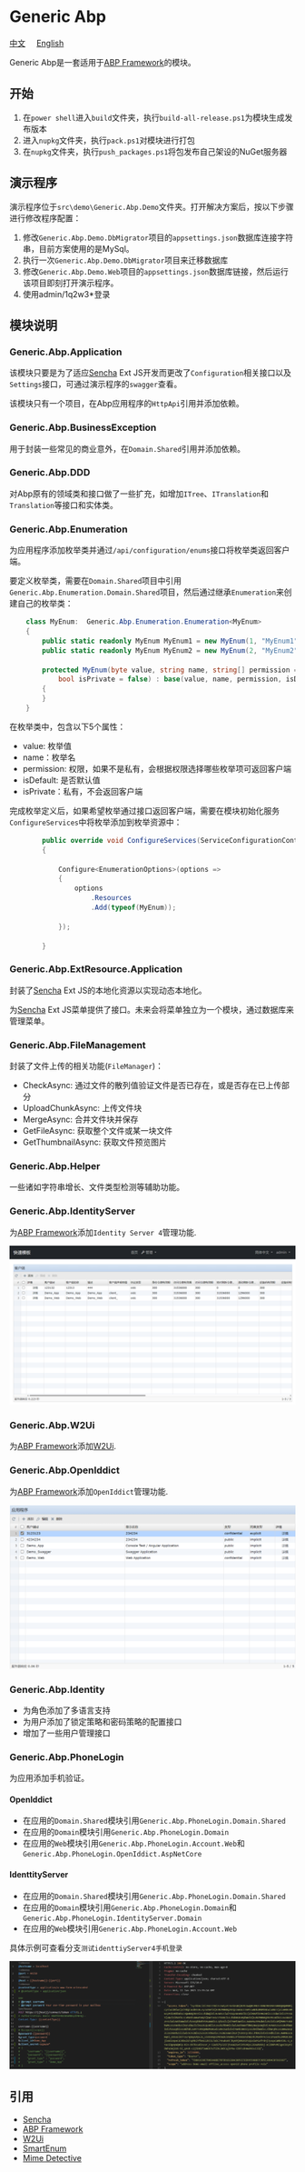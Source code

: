 # Generic Abp
[中文](README_zh-cn.md) &nbsp;&nbsp;&nbsp; [English](README.md)

Generic Abp是一套适用于[ABP Framework](https://github.com/abpframework/abp#readme)的模块。

## 开始

1. 在`power shell`进入`build`文件夹，执行`build-all-release.ps1`为模块生成发布版本
2. 进入`nupkg`文件夹，执行`pack.ps1`对模块进行打包
3. 在`nupkg`文件夹，执行`push_packages.ps1`将包发布自己架设的NuGet服务器

## 演示程序

演示程序位于`src\demo\Generic.Abp.Demo`文件夹。打开解决方案后，按以下步骤进行修改程序配置：
1. 修改`Generic.Abp.Demo.DbMigrator`项目的`appsettings.json`数据库连接字符串，目前方案使用的是MySql。
2. 执行一次`Generic.Abp.Demo.DbMigrator`项目来迁移数据库
3. 修改`Generic.Abp.Demo.Web`项目的`appsettings.json`数据库链接，然后运行该项目即刻打开演示程序。
4. 使用admin/1q2w3*登录

## 模块说明

### Generic.Abp.Application

该模块只要是为了适应[Sencha](https://www.sencha.com) Ext JS开发而更改了`Configuration`相关接口以及`Settings`接口，可通过演示程序的`swagger`查看。

该模块只有一个项目，在Abp应用程序的`HttpApi`引用并添加依赖。

### Generic.Abp.BusinessException

用于封装一些常见的商业意外，在`Domain.Shared`引用并添加依赖。

### Generic.Abp.DDD

对Abp原有的领域类和接口做了一些扩充，如增加`ITree`、`ITranslation`和`Translation`等接口和实体类。

### Generic.Abp.Enumeration

为应用程序添加枚举类并通过`/api/configuration/enums`接口将枚举类返回客户端。

要定义枚举类，需要在`Domain.Shared`项目中引用`Generic.Abp.Enumeration.Domain.Shared`项目，然后通过继承`Enumeration`来创建自己的枚举类：
```C#
    class MyEnum:  Generic.Abp.Enumeration.Enumeration<MyEnum>
    {
        public static readonly MyEnum MyEnum1 = new MyEnum(1, "MyEnum1", isDefault: true);
        public static readonly MyEnum MyEnum2 = new MyEnum(2, "MyEnum2");

        protected MyEnum(byte value, string name, string[] permission = null, bool isDefault = false,
            bool isPrivate = false) : base(value, name, permission, isDefault, isPrivate)
        {
        }
    }

```

在枚举类中，包含以下5个属性：

- value: 枚举值
- name：枚举名
- permission: 权限，如果不是私有，会根据权限选择哪些枚举项可返回客户端
- isDefault: 是否默认值
- isPrivate：私有，不会返回客户端

完成枚举定义后，如果希望枚举通过接口返回客户端，需要在模块初始化服务`ConfigureServices`中将枚举添加到枚举资源中：
```C#
        public override void ConfigureServices(ServiceConfigurationContext context)
        {

            Configure<EnumerationOptions>(options =>
            {
                options
                    .Resources
                    .Add(typeof(MyEnum));

            });

        }
```


### Generic.Abp.ExtResource.Application

封装了[Sencha](https://www.sencha.com) Ext JS的本地化资源以实现动态本地化。

为[Sencha](https://www.sencha.com) Ext JS菜单提供了接口。未来会将菜单独立为一个模块，通过数据库来管理菜单。

### Generic.Abp.FileManagement

封装了文件上传的相关功能(`FileManager`)：

- CheckAsync: 通过文件的散列值验证文件是否已存在，或是否存在已上传部分
- UploadChunkAsync: 上传文件块
- MergeAsync: 合并文件块并保存
- GetFileAsync: 获取整个文件或某一块文件
- GetThumbnailAsync: 获取文件预览图片

### Generic.Abp.Helper

一些诸如字符串增长、文件类型检测等辅助功能。

### Generic.Abp.IdentityServer

为[ABP Framework](https://github.com/abpframework/abp#readme)添加`Identity Server 4`管理功能.

![Clients](docs/images/identityserver.png)


### Generic.Abp.W2Ui

为[ABP Framework](https://github.com/abpframework/abp#readme)添加[W2Ui](https://github.com/vitmalina/w2ui/).

### Generic.Abp.OpenIddict

为[ABP Framework](https://github.com/abpframework/abp#readme)添加`OpenIddict`管理功能.

![Clients](docs/images/openiddict.png)

### Generic.Abp.Identity

- 为角色添加了多语言支持
- 为用户添加了锁定策略和密码策略的配置接口
- 增加了一些用户管理接口

### Generic.Abp.PhoneLogin

为应用添加手机验证。

#### OpenIddict

- 在应用的`Domain.Shared`模块引用`Generic.Abp.PhoneLogin.Domain.Shared`
- 在应用的`Domain`模块引用`Generic.Abp.PhoneLogin.Domain`
- 在应用的`Web`模块引用`Generic.Abp.PhoneLogin.Account.Web`和`Generic.Abp.PhoneLogin.OpenIddict.AspNetCore`

#### IdenttityServer

- 在应用的`Domain.Shared`模块引用`Generic.Abp.PhoneLogin.Domain.Shared`
- 在应用的`Domain`模块引用`Generic.Abp.PhoneLogin.Domain`和`Generic.Abp.PhoneLogin.IdentityServer.Domain`
- 在应用的`Web`模块引用`Generic.Abp.PhoneLogin.Account.Web`

具体示例可查看分支`测试identtiyServer4手机登录`

![验证获取token](docs/images/IdentityServer_phone_login.png)

## 引用

- [Sencha](https://www.sencha.com)
- [ABP Framework](https://github.com/abpframework/abp#readme)
- [W2Ui](https://github.com/vitmalina/w2ui/) 
- [SmartEnum](https://github.com/ardalis/SmartEnum)
- [Mime Detective](https://github.com/Muraad/Mime-Detective)
